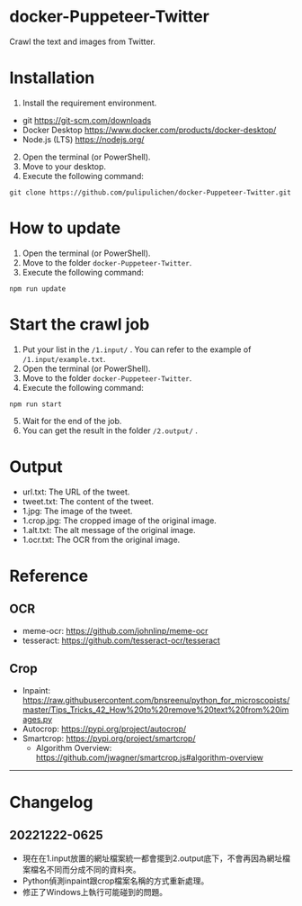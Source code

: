 # docker-Puppeteer-Twitter
Crawl the text and images from Twitter.

# Installation

1. Install the requirement environment.
  - git https://git-scm.com/downloads
  - Docker Desktop https://www.docker.com/products/docker-desktop/
  - Node.js (LTS) https://nodejs.org/
2. Open the terminal (or PowerShell).
3. Move to your desktop.
4. Execute the following command:

````
git clone https://github.com/pulipulichen/docker-Puppeteer-Twitter.git
````

# How to update

1. Open the terminal (or PowerShell).
2. Move to the folder `docker-Puppeteer-Twitter`.
3. Execute the following command:

````
npm run update
````

# Start the crawl job

1. Put your list in the `/1.input/` . You can refer to the example of `/1.input/example.txt`.
2. Open the terminal (or PowerShell).
3. Move to the folder `docker-Puppeteer-Twitter`.
4. Execute the following command:

````
npm run start
````

5. Wait for the end of the job.
6. You can get the result in the folder `/2.output/` .

# Output

- url.txt: The URL of the tweet.
- tweet.txt: The content of the tweet.
- 1.jpg: The image of the tweet.
- 1.crop.jpg: The cropped image of the original image.
- 1.alt.txt: The alt message of the original image.
- 1.ocr.txt: The OCR from the original image.

# Reference

## OCR
- meme-ocr: https://github.com/johnlinp/meme-ocr
- tesseract: https://github.com/tesseract-ocr/tesseract

## Crop
- Inpaint: https://raw.githubusercontent.com/bnsreenu/python_for_microscopists/master/Tips_Tricks_42_How%20to%20remove%20text%20from%20images.py
- Autocrop: https://pypi.org/project/autocrop/
- Smartcrop: https://pypi.org/project/smartcrop/
  * Algorithm Overview: https://github.com/jwagner/smartcrop.js#algorithm-overview

----

# Changelog

## 20221222-0625

- 現在在1.input放置的網址檔案統一都會擺到2.output底下，不會再因為網址檔案檔名不同而分成不同的資料夾。
- Python偵測inpaint跟crop檔案名稱的方式重新處理。
- 修正了Windows上執行可能碰到的問題。